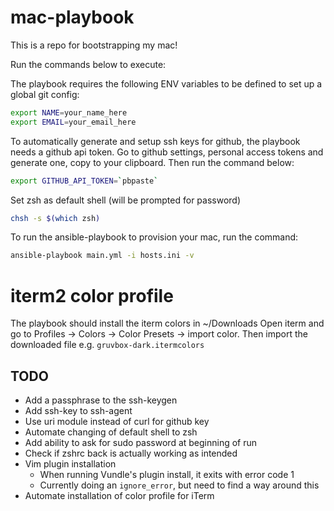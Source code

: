 # mac-playbook

This is a repo for bootstrapping my mac!

Run the commands below to execute:

The playbook requires the following ENV variables to be defined to set up a
global git config:

```bash
export NAME=your_name_here
export EMAIL=your_email_here
```

To automatically generate and setup ssh keys for github, the playbook needs a
github api token. Go to github settings, personal access tokens and generate
one, copy to your clipboard. Then run the command below:

```bash
export GITHUB_API_TOKEN=`pbpaste`
```

Set zsh as default shell (will be prompted for password)

```bash
chsh -s $(which zsh)
```

To run the ansible-playbook to provision your mac, run the command:

```bash
ansible-playbook main.yml -i hosts.ini -v
```

# iterm2 color profile

The playbook should install the iterm colors in ~/Downloads
Open iterm and go to Profiles -> Colors -> Color Presets -> import color.
Then import the downloaded file e.g. `gruvbox-dark.itermcolors`

## TODO
* Add a passphrase to the ssh-keygen
* Add ssh-key to ssh-agent
* Use uri module instead of curl for github key
* Automate changing of default shell to zsh
* Add ability to ask for sudo password at beginning of run
* Check if zshrc back is actually working as intended
* Vim plugin installation
  * When running Vundle's plugin install, it exits with error code 1
  * Currently doing an `ignore_error`, but need to find a way around this
* Automate installation of color profile for iTerm
